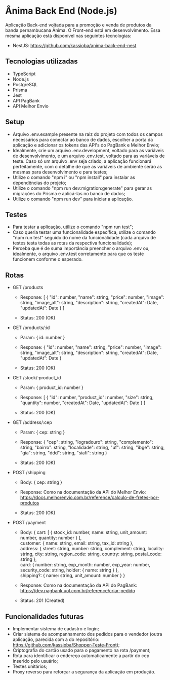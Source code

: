 # Ânima Back End (Node.js)

Aplicação Back-end voltada para a promoção e venda de produtos da banda pernambucana Ânima. O Front-end está em desenvolvimento. Essa mesma aplicação está disponível nas seguintes tecnologias:
- NestJS: https://github.com/kassioba/anima-back-end-nest

## Tecnologias utilizadas

- TypeScript
- Node.js
- PostgreSQL
- Prisma
- Jest
- API PagBank
- API Melhor Envio

## Setup

- Arquivo .env.example presente na raiz do projeto com todos os campos necessários para conectar ao banco de dados, escolher a porta da aplicação e adicionar os tokens das API's do PagBank e Melhor Envio;
- Idealmente, crie um arquivo .env.development, voltado para as variáveis de desenvolvimento, e um arquivo .env.test, voltado para as variáveis de teste. Caso só um arquivo .env seja criado, a aplicação funcionará perfeitamente, com o detalhe de que as variáveis de ambiente serão as mesmas para desenvolvimento e para testes;
- Utilize o comando "npm i" ou "npm install" para instalar as dependências do projeto;
- Utilize o comando "npm run dev:migration:generate" para gerar as migrações do Prisma e aplicá-las no banco de dados;
- Utilize o comando "npm run dev" para iniciar a aplicação.

## Testes

- Para testar a aplicação, utilize o comando "npm run test";
- Caso queria testar uma funcionalidade específica, utilize o comando "npm run test" seguido do nome da funcionalidade (cada arquivo de testes testa todas as rotas da respectiva funcionalidade);
- Perceba que é de suma importância preencher o arquivo .env ou, idealmente, o arquivo .env.test corretamente para que os teste funcionem conforme o esperado.

## Rotas

- GET /products
    - Response: [ { "id": number,
    "name": string,
    "price": number,
    "image": string,
    "image_alt": string,
    "description": string,
    "createdAt": Date,
    "updatedAt": Date 
    } ]

    - Status: 200 (OK)

- GET /products/:id
    - Param: { id: number }

    - Response: { "id": number,
    "name": string,
    "price": number,
    "image": string,
    "image_alt": string,
    "description": string,
    "createdAt": Date,
    "updatedAt": Date 
    }

    - Status: 200 (OK)

- GET /stock/:product_id
    - Param: { product_id: number }

    - Response: [ {
    "id": number,
    "product_id": number,
    "size": string,
    "quantity": number,
    "createdAt": Date,
    "updatedAt": Date
  } ]

  - Status: 200 (OK)

- GET /address/:cep
    - Param: { cep: string }

    - Response: {
      "cep": string,
      "logradouro": string,
      "complemento": string,
      "bairro": string,
      "localidade": string,
      "uf": string,
      "ibge": string,
      "gia": string,
      "ddd": string,
      "siafi": string
    }

    - Status: 200 (OK)

- POST /shipping
    - Body: { cep: string }

    - Response: Como na documentação da API do Melhor Envio: https://docs.melhorenvio.com.br/reference/calculo-de-fretes-por-produtos

    - Status: 200 (OK)

- POST /payment
    - Body: {
        cart: [ {
            stock_id: number,
            name: string,
            unit_amount: number,
            quantity: number
        } ],  
        customer: {
            name: string,
            email: string,
            tax_id: string
        },  
        address: {
            street: string,
            number: string,
            complement: string,
            locality: string,
            city: string,
            region_code: string,
            country: string,
            postal_code: string
        },  
        card: {
            number: string,
            exp_month: number,
            exp_year: number,
            security_code: string,
            holder: {
                name: string
            }
        },  
        shipping?: {
            name: string,
            unit_amount: number
        }
    }

    - Response: Como na documentação da API do PagBank: https://dev.pagbank.uol.com.br/reference/criar-pedido

    - Status: 201 (Created)

## Funcionalidades futuras

- Implementar sistema de cadastro e login;
- Criar sistema de acompanhamento dos pedidos para o vendedor (outra aplicação, parecida com a do repositório: https://github.com/kassioba/Shopper-Teste-Front);
- Criptografia do cartão usado para o pagamento na rota /payment;
- Rota para identificar o endereço automaticamente a partir do cep inserido pelo usuário;
- Testes unitários;
- Proxy reverso para reforçar a segurança da aplicação em produção.
